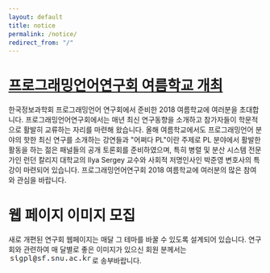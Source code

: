 ```yaml
---
layout: default
title: notice
permalink: /notice/
redirect_from: "/"
---
```


# [프로그래밍언어연구회 여름학교 개최](/school/2018s/)

한국정보과학회 프로그래밍언어 연구회에서 준비한 2018 여름학교에 여러분을 초대합니다.
프로그래밍언어연구회에서는 매년 최신 연구동향을 소개하고 참가자들이 학문적으로
활발히 교류하는 자리를 마련해 왔습니다. 올해 여름학교에서도 프로그래밍언어 분야의
핫한 최신 연구를 소개하는 강연들과 "어쩌다 PL"이란 주제로 PL 분야에서 활발한
활동을 하는 젊은 패널들의 공개 토론회를 준비하였으며, 특히 병렬 및 분산 시스템 전문가인
런던 칼리지 대학교의 Ilya Sergey 교수와 사회적 저명인사인 박준영 변호사의 특강이
마련되어 있습니다. 프로그래밍언어연구회 2018 여름학교에 여러분의 많은 참여와 관심을 바랍니다.

# 웹 페이지 이미지 모집

새로 개편된 연구회 웹페이지는 매달 그 테마를 바꿀 수 있도록 설계되어 있습니다. 연구회와 관련하여 매 달별로 좋은 이미지가 있으신 회원 분께서는 ![sigpl-mail](/mail/sigpl-mail.png)로 송부바랍니다.
